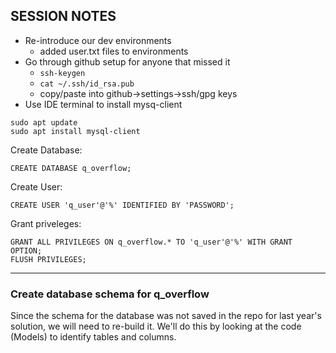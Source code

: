 ## SESSION NOTES
- Re-introduce our dev environments
    - added user.txt files to environments
- Go through github setup for anyone that missed it
    - `ssh-keygen`
    - `cat ~/.ssh/id_rsa.pub`
    - copy/paste into github->settings->ssh/gpg keys
- Use IDE terminal to install mysq-client

```
sudo apt update
sudo apt install mysql-client
```

Create Database:
```
CREATE DATABASE q_overflow;
```
Create User: 
```
CREATE USER 'q_user'@'%' IDENTIFIED BY 'PASSWORD';
```
Grant priveleges:
```
GRANT ALL PRIVILEGES ON q_overflow.* TO 'q_user'@'%' WITH GRANT OPTION;
FLUSH PRIVILEGES;
```

---

### Create database schema for q_overflow
Since the schema for the database was not saved in the repo for last year's solution, we will need to 
re-build it. We'll do this by looking at the code (Models) to identify tables and columns.
